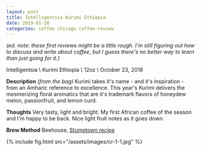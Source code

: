 ```yaml
---
layout: post
title: Intelligentsia Kurimi Ethiopia
date: 2019-01-20
categories: coffee chicago coffee-review
---
```


*(ed. note: these first reviews might be a little rough. I'm still figuring out how to discuss and write about coffee, but I guess there's no better way to learn than just going for it.)*

Intelligentsia \ Kurimi Ethiopia \ 12oz \ October 23, 2018

**Description**
*(from the bag)* Kurimi takes it's name - and it's inspiration - from an Amharic reference to excellence.
This year's Kurimi delivers the mesmerizing floral aromatics that are it's trademark flavors of honeydew melon, passionfruit, and lemon curd.

**Thoughts**
Very tasty, light and bright.
My first African coffee of the season and I'm happy to be back.
Nice light fruit notes as it goes down.

**Brew Method**
Beehouse, [Stumptown recipe](https://www.stumptowncoffee.com/brew-guides/bee-house)

{% include fig.html src="/assets/images/cr-1-1.jpg" %}
